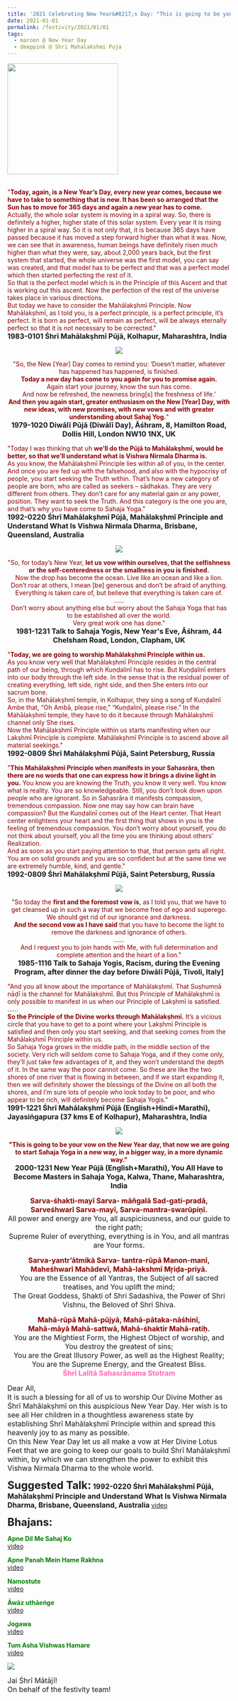 ```yaml
---
title: '2021 Celebrating New Year&#8217;s Day: "This is going to be your vow on the New Year day, that now we are going to start Sahaja Yoga in a new way, in a bigger way, in a more dynamic way." '
date: 2021-01-01
permalink: /festivity/2021/01/01
tags:
  - maroon @ New Year Day
  - deeppink @ Shri Mahalakshmi Puja
---
```


<div style="text-align: left"><img src="/images/image1.png" width="250" /></div><br>

<p>
<font color="DarkRed">"<b>Today, again, is a New Year’s Day, every new year comes, because we have to take to something that is new. It has been so arranged that the Sun has to move for 365 days and again a new year has to come.</b><br>
Actually, the whole solar system is moving in a spiral way. So, there is definitely a higher, higher state of this solar system. Every year it is rising higher in a spiral way. So it is not only that, it is because 365 days have passed because it has moved a step forward higher than what it was. Now, we can see that in awareness, human beings have definitely risen much higher than what they were, say, about 2,000 years back, but the first system that started, the whole universe was the first model, you can say was created, and that model has to be perfect and that was a perfect model which then started perfecting the rest of it.<br>
So that is the perfect model which is in the Principle of this Ascent and that is working out this ascent. Now the perfection of the rest of the universe takes place in various directions.<br>
But today we have to consider the Mahālakṣhmī Principle. Now Mahālakṣhmī, as I told you, is a perfect principle, is a perfect principle, it’s perfect. It is born as perfect, will remain as perfect, will be always eternally perfect so that it is not necessary to be corrected."</font><br>
<font size="+0"><b>1983-0101 Śhrī Mahālakṣhmī Pūjā, Kolhapur, Maharashtra, India</b></font>
</p>

<div style="text-align: center"><img src="https://pub-1e517d8c73a64c9c82977d676b1fff72.r2.dev/image605.png" /></div>

<p style="text-align:center;">
<font color="DarkRed">"So, the New [Year] Day comes to remind you: ‘Doesn’t matter, whatever has happened has happened, is finished.<br>
<b>Today a new day has come to you again for you to promise again.</b><br>
Again start your journey, know the sun has come.<br> 
And now be refreshed, the newness bring[s] the freshness of life.’<br>
<b>And then you again start, greater enthusiasm on the New [Year] Day, 
with new ideas, with new promises, with new vows and with greater understanding about Sahaj Yog.</b>"</font><br>
<font size="+0"><b>1979-1020 Diwālī Pūjā (Diwālī Day), Āśhram, 8, Hamilton Road, Dollis Hill, London NW10 1NX, UK</b></font>
</p>

<p>
<font color="DarkRed">"Today I was thinking that uh <b>we’ll do the Pūjā to Mahālakṣhmī, would be better, so that we’ll understand what is Vishwa Nirmala Dharma is.</b><br>
As you know, the Mahālakṣhmī Principle lies within all of you, in the center. And once you are fed up with the falsehood, and also with the hypocrisy of people, you start seeking the Truth within. That’s how a new category of people are born, who are called as seekers – sādhakas. They are very different from others. They don’t care for any material gain or any power, position. They want to seek the Truth. And this category is the one you are, and that’s why you have come to Sahaja Yoga."</font><br>
<font size="+0"><b>1992-0220 Śhrī Mahālakṣhmī Pūjā, Mahālakṣhmī Principle and Understand What Is Vishwa Nirmala Dharma, Brisbane, Queensland, Australia</b></font>
</p>

<div style="text-align: center"><img src="/images/image606.png" /></div>

<p style="text-align:center;">
<font color="DarkRed">"So, for today’s New Year, <b>let us vow within ourselves, that the selfishness or the self-centeredness or the smallness in you is finished.</b><br>
Now the drop has become the ocean. Live like an ocean and like a lion.<br>
Don’t roar at others, I mean [be] generous and don’t be afraid of anything.<br>
Everything is taken care of, but believe that everything is taken care of.<br>
......<br>
Don’t worry about anything else but worry about the Sahaja Yoga that has to be established all over the world.<br>
Very great work one has done."</font><br>
<font size="+0"><b>1981-1231 Talk to Sahaja Yogis, New Year's Eve, Āśhram, 44 Chelsham Road, London, Clapham, UK</b></font>
</p>

<p>
<font color="DarkRed">"<b>Today, we are going to worship Mahālakṣhmī Principle within us.</b><br>
As you know very well that Mahālakṣhmī Principle resides in the central path of our being, through which Kuṇḍalinī has to rise. But Kuṇḍalinī enters into our body through the left side. In the sense that is the residual power of creating everything, left side, right side, and then She enters into our sacrum bone.<br>
So, in the Mahālakṣhmī temple, in Kolhapur, they sing a song of Kuṇḍalinī Ambe that, “Oh Ambā, please rise,” “Kuṇḍalinī, please rise.” In the Mahālakṣhmī temple, they have to do it because through Mahālakṣhmī channel only She rises.<br>
Now the Mahālakṣhmī Principle within us starts manifesting when our Lakṣhmī Principle is complete. Mahālakṣhmī Principle is to ascend above all material seekings."</font><br>
<font size="+0"><b>1992-0809 Śhrī Mahālakṣhmī Pūjā, Saint Petersburg, Russia</b></font>
</p>

<p>
<font color="DarkRed">"<b>This Mahālakṣhmī Principle when manifests in your Sahasrāra, then there are no words that one can express how it brings a divine light in you.</b> You know you are knowing the Truth, you know it very well. You know what is reality. You are so knowledgeable. Still, you don’t look down upon people who are ignorant. So in Sahasrāra it manifests compassion, tremendous compassion. Now one may say how can brain have compassion? But the Kuṇḍalinī comes out of the Heart center. That Heart center enlightens your heart and the first thing that shows in you is the feeling of tremendous compassion. You don’t worry about yourself, you do not think about yourself, you all the time you are thinking about others’ Realization.<br>
And as soon as you start paying attention to that, that person gets all right. You are on solid grounds and you are so confident but at the same time we are extremely humble, kind, and gentle."</font><br>
<font size="+0"><b>1992-0809 Śhrī Mahālakṣhmī Pūjā, Saint Petersburg, Russia</b></font>
</p>

<div style="text-align: center"><img src="https://pub-1e517d8c73a64c9c82977d676b1fff72.r2.dev/image607.png" /></div>

<p style="text-align:center;">
<font color="DarkRed">"So today the <b>first and the foremost vow is</b>, as I told you, that we have to get cleansed up in such a way that we become free of ego and superego. 
We should get rid of our ignorance and darkness.<br>
<b>And the second vow as I have said</b> that you have to become the light to remove the darkness and ignorance of others.<br> 
......<br>
And I request you to join hands with Me, with full determination and complete attention and the heart of a lion."</font><br>
<font size="+0"><b>1985-1116 Talk to Sahaja Yogis, Racism, during the Evening Program, after dinner the day before Diwālī Pūjā, Tivoli, Italy]</b></font>
</p>

<p>
<font color="DarkRed">"And you all know about the importance of Mahālakṣhmī. That Suṣhumṇā nāḍī is the channel for Mahālakṣhmī. But this Principle of Mahālakṣhmī is only possible to manifest in us when our Principle of Lakṣhmī is satisfied.<br>
......<br>
<b>So the Principle of the Divine works through Mahālakṣhmī.</b> It’s a vicious circle that you have to get to a point where your Lakṣhmī Principle is satisfied and then only you start seeking, and that seeking comes from the Mahālakṣhmī Principle within us.<br>
So Sahaja Yoga grows in the middle path, in the middle section of the society. Very rich will seldom come to Sahaja Yoga, and if they come only, they’ll just take few advantages of it, and they won’t understand the depth of it. In the same way the poor cannot come. So these are like the two shores of one river that is flowing in between, and if we start expanding it, then we will definitely shower the blessings of the Divine on all both the shores, and I’m sure lots of people who look today to be poor, and who appear to be rich, will definitely become Sahaja Yogis."</font><br>
<font size="+0"><b>1991-1221 Śhrī Mahālakṣhmī Pūjā (English+Hindi+Marathi), Jayasiṅgapura (37 kms E of Kolhapur), Maharashtra, India</b></font>
</p>

<div style="text-align: center"><img src="/images/image608.png" /></div>

<p style="text-align:center;">
<font color="DarkRed"><b>"This is going to be your vow on the New Year day, that now we are going to start Sahaja Yoga in a new way, in a bigger way, in a more dynamic way."</b></font><br>
<font size="+0"><b>2000-1231 New Year Pūjā (English+Marathi), You All Have to Become Masters in Sahaja Yoga, Kalwa, Thane, Maharashtra, India</b></font>
</p>

<p style="text-align:center;">
<font color="DarkRed"><font size="+0"><b>Sarva-śhakti-mayī Sarva- māñgalā Sad-gati-pradā,<br>
Sarveśhwarī Sarva-mayī, Sarva-mantra-swarūpiṇī.</b></font></font><br>
<font size="+0">All power and energy are You, all auspiciousness, and our guide to the right path;<br>
Supreme Ruler of everything, everything is in You, and all mantras are Your forms.</font>
</p>

<p style="text-align:center;">
<font color="DarkRed"><font size="+0"><b>Sarva-yantr’ātmikā Sarva- tantra-rūpā Manon-manī,<br>
Maheśhwarī Mahādevī, Mahā-lakshmī Mŗiḍa-priyā.   </b></font></font><br>
<font size="+0">You are the Essence of all Yantras, the Subject of all sacred treatises, and You uplift the mind;<br> 
The Great Goddess, Shakti of Shri Sadashiva, the Power of Shri Vishnu, the Beloved of Shri Shiva.</font>
</p>

<p style="text-align:center;">
<font color="DarkRed"><font size="+0"><b>Mahā-rūpā Mahā-pūjyā, Mahā-pātaka-nāśhinī,<br>
Mahā-māyā Mahā-sattwā, Mahā-śhaktir Mahā-ratiḥ.</b></font></font><br>
<font size="+0">You are the Mightiest Form, the Highest Object of worship, and You destroy the greatest of sins;<br>
You are the Great Illusory Power, as well as the Highest Reality;<br>
You are the Supreme Energy, and the Greatest Bliss.</font><br>
<font color="HotPink"><font size="+0"><b>Śhrī Lalitā Sahasrānama Stotram</b></font></font>
</p>

<p>
<font size="+0">Dear All,<br>
It is such a blessing for all of us to worship Our Divine Mother as Śhrī Mahālakṣhmī on this auspicious New Year Day. Her wish is to see all Her children in a thoughtless awareness state by establishing Śhrī Mahālakṣhmī Principle within and spread this heavenly joy to as many as possible.<br>
On this New Year Day let us all make a vow at Her Divine Lotus Feet that we are going to keep our goals to build Śhrī Mahālakṣhmī within, by which we can strengthen the power to exhibit this Vishwa Nirmala Dharma to the whole world.</font><br>
</p>	

<font size="+2"><b>Suggested Talk:</b></font> 
<font size="+0"><b>1992-0220 Śhrī Mahālakṣhmī Pūjā, Mahālakṣhmī Principle and Understand What Is Vishwa Nirmala Dharma, Brisbane, Queensland, Australia</b></font>
<a href="https://www.youtube.com/watch?v=OR9mMD1RYS0&feature=emb_logo&ab_channel=TeachingsofH.H.ShriMatajiNirmalaDevi"> video</a><br>

<font size="+2"><b>Bhajans:</b></font>

<p>
<font color="green"><b>Apne Dil Me Sahaj Ko</b></font><br>
<a href="https://youtu.be/l3ysT319i-Y">video</a>
</p>

<p>
<font color="green"><b>Apne Panah Mein Hame Rakhna</b></font><br>
<a href="https://youtu.be/1zzMwHijwI0">video</a>
</p>
 
<p>
<font color="green"><b>Namostute</b></font><br>
<a href="https://youtu.be/30F02gXLuGw">video</a> 
</p>

<p>
<font color="green"><b>Āwāz uthāeńge</b></font><br>
<a href="https://www.youtube.com/watch?v=Ttp3KyI2rew&ab_channel=108Victoria">video</a> 
</p>

<p>
<font color="green"><b>Jogawa</b></font><br>
<a href="https://www.youtube.com/watch?v=FYbd_oXbyGs&ab_channel=SahajaYoga">video</a> 
</p>

<p>
<font color="green"><b>Tum Asha Vishwas Hamare</b></font><br>
<a href="https://www.youtube.com/watch?v=CCWev7vvF0s&ab_channel=SahajaYoga">video</a> 
</p>

<div style="text-align: left"><img src="/images/image609.png" /></div>

<p>
<font size="+0">Jai Śhrī Mātājī!<br>
On behalf of the festivity team!</font>
</p>
